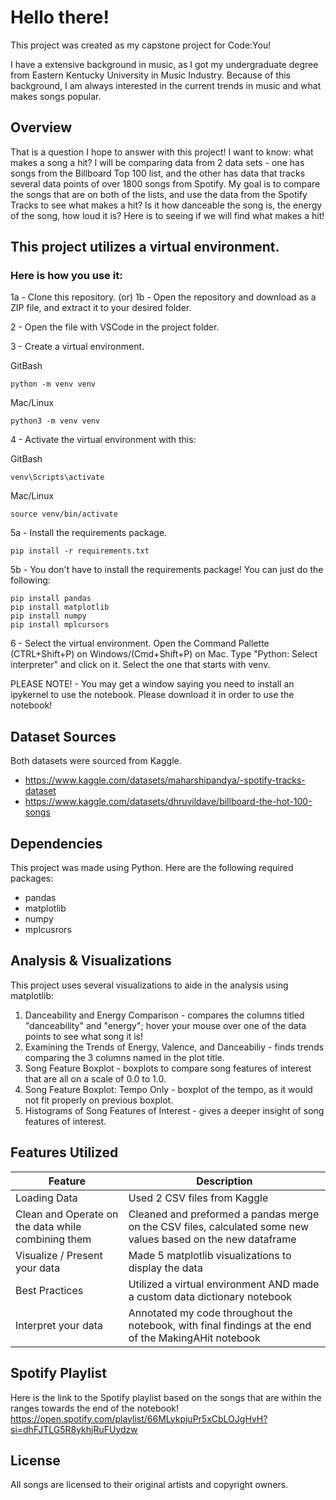 # Hello there!

This project was created as my capstone project for Code:You!

I have a extensive background in music, as I got my undergraduate degree from 
Eastern Kentucky University in Music Industry. Because of this background, I am 
always interested in the current trends in music and what makes songs popular.


## Overview

That is a question I hope to answer with this project! I want to know: what makes 
a song a hit? I will be comparing data from 2 data sets - one has songs from the 
Billboard Top 100 list, and the other has data that tracks several data points of 
over 1800 songs from Spotify. My goal is to compare the songs that are on both of 
the lists, and use the data from the Spotify Tracks to see what makes a hit? Is 
it how danceable the song is, the energy of the song, how loud it is? Here is to 
seeing if we will find what makes a hit!


## This project utilizes a virtual environment. 
### Here is how you use it:

1a - Clone this repository.
(or)
1b - Open the repository and download as a ZIP file, and extract it to your desired folder.

2 - Open the file with VSCode in the project folder.

3 - Create a virtual environment.

GitBash

    python -m venv venv

Mac/Linux

    python3 -m venv venv

4 - Activate the virtual environment with this:

GitBash

    venv\Scripts\activate

Mac/Linux

    source venv/bin/activate

5a - Install the requirements package.

    pip install -r requirements.txt

5b - You don't have to install the requirements package!
You can just do the following:

    pip install pandas
    pip install matplotlib
    pip install numpy
    pip install mplcursors
    
6 - Select the virtual environment.
Open the Command Pallette (CTRL+Shift+P) on Windows/(Cmd+Shift+P) on Mac.
Type "Python: Select interpreter" and click on it.
Select the one that starts with venv.

PLEASE NOTE! - You may get a window saying you need to install an ipykernel to use the notebook. Please download it in order to use the notebook!


## Dataset Sources

Both datasets were sourced from Kaggle.
* https://www.kaggle.com/datasets/maharshipandya/-spotify-tracks-dataset
* https://www.kaggle.com/datasets/dhruvildave/billboard-the-hot-100-songs


## Dependencies

This project was made using Python. Here are the following required packages:
* pandas
* matplotlib 
* numpy
* mplcusrors


## Analysis & Visualizations

This project uses several visualizations to aide in the analysis using matplotlib:
1) Danceability and Energy Comparison - compares the columns titled "danceability" and "energy"; hover your mouse over one of the data points to see what song it is!
2) Examining the Trends of Energy, Valence, and Danceabiliy - finds trends comparing the 3 columns named in the plot title.
3) Song Feature Boxplot - boxplots to compare song features of interest that are all on a scale of 0.0 to 1.0.
4) Song Feature Boxplot: Tempo Only - boxplot of the tempo, as it would not fit properly on previous boxplot.
5) Histograms of Song Features of Interest - gives a deeper insight of song features of interest.


## Features Utilized 
| Feature | Description |
| --- | ---|
| Loading Data | Used 2 CSV files from Kaggle |
| Clean and Operate on the data while combining them | Cleaned and preformed a pandas merge on the CSV files, calculated some new values based on the new dataframe |
| Visualize / Present your data | Made 5 matplotlib visualizations to display the data |
| Best Practices | Utilized a virtual environment AND made a custom data dictionary notebook |
| Interpret your data | Annotated my code throughout the notebook, with final findings at the end of the MakingAHit notebook |


## Spotify Playlist

Here is the link to the Spotify playlist based on the songs that are within the ranges towards the end of the notebook!
https://open.spotify.com/playlist/66MLykpjuPr5xCbLOJgHvH?si=dhFJTLG5R8ykhjRuFUydzw


## License

All songs are licensed to their original artists and copyright owners.